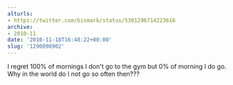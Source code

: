 ```yaml
---
alturls:
- https://twitter.com/bismark/status/5301296714223616
archive:
- 2010-11
date: '2010-11-18T16:48:22+00:00'
slug: '1290098902'
---
```


I regret 100% of mornings I don't go to the gym but 0% of morning I do go. Why in the world do I not go so often then???

